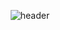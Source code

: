 <div align="center">

![header](https://capsule-render.vercel.app/api?type=waving&color=timeauto&height=200&section=header&text=YoungMin%20Kim&fontColor=fcba03&fontSize=90&fontAlign=62&fontAlignY=32&desc=Alex_Redlich😎&descSize=25&descAlign=85&descAlignY=100&animation=twinkling)